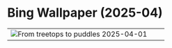 # Bing Wallpaper (2025-04)

|  |  |  |
|:---:|:---:|:---:|
| ![](https://www.bing.com/th?id=OHR.TicanFrog_EN-GB2046965668_400x240.jpg "From treetops to puddles") 2025-04-01 |  |  |
